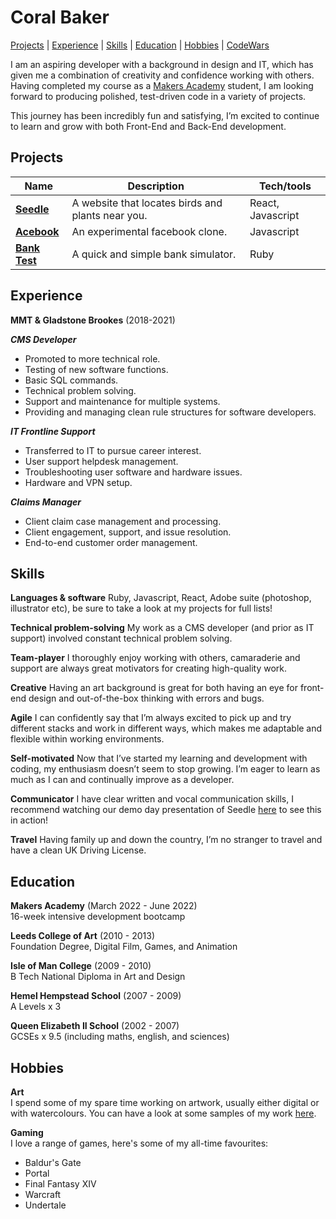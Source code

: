 Coral Baker
==================

[Projects](#projects) | [Experience](#experience) | [Skills](#skills)  | [Education](#education) | [Hobbies](#hobbies) | [CodeWars](https://www.codewars.com/users/Coral-Ann)

I am an aspiring developer with a background in design and IT, which has given me a combination of creativity and confidence working with others. Having completed my course as a [Makers Academy](https://makers.tech/about-us/) student, I am looking forward to producing polished, test-driven code in a variety of projects.

This journey has been incredibly fun and satisfying, I’m excited to continue to learn and grow with both Front-End and Back-End development.

Projects
-------

| Name                         | Description       | Tech/tools        |
| ---------------------------- | ----------------- | ----------------- |
| [**Seedle**](https://github.com/rupertpople/seedle) | A website that locates birds and plants near you. | React, Javascript |
| [**Acebook**](https://github.com/Conor-Developer/acebook-metaperverse)  | An experimental facebook clone. | Javascript |
| [**Bank Test**](https://github.com/Coral-Ann/bank-test) | A quick and simple bank simulator. | Ruby |

Experience
-------

**MMT & Gladstone Brookes** (2018-2021)

***CMS Developer***
- Promoted to more technical role.
- Testing of new software functions.
- Basic SQL commands.
- Technical problem solving.
- Support and maintenance for multiple systems. 
- Providing and managing clean rule structures for software developers.

***IT Frontline Support***
- Transferred to IT to pursue career interest.
- User support helpdesk management.
- Troubleshooting user software and hardware issues.
- Hardware and VPN setup.

***Claims Manager***
- Client claim case management and processing. 
- Client engagement, support, and issue resolution.
- End-to-end customer order management.

Skills
-------

**Languages & software**
Ruby, Javascript, React, Adobe suite (photoshop, illustrator etc), be sure to take a look at my projects for full lists!

**Technical problem-solving**
My work as a CMS developer (and prior as IT support) involved constant technical problem solving.

**Team-player**
I thoroughly enjoy working with others, camaraderie and support are always great motivators for creating high-quality work.

**Creative**
Having an art background is great for both having an eye for front-end design and out-of-the-box thinking with errors and bugs.

**Agile**
I can confidently say that I’m always excited to pick up and try different stacks and work in different ways, which makes me adaptable and flexible within working environments.

**Self-motivated**
Now that I’ve started my learning and development with coding, my enthusiasm doesn’t seem to stop growing. I’m eager to learn as much as I can and continually improve as a developer.

**Communicator**
I have clear written and vocal communication skills, I recommend watching our demo day presentation of Seedle [here](https://www.youtube.com/watch?v=MnX0ePaLG-I&t=863s) to see this in action!

**Travel**
Having family up and down the country, I’m no stranger to travel and have a clean UK Driving License.

Education
-------

**Makers Academy** (March 2022 - June 2022)  
16-week intensive development bootcamp

**Leeds College of Art** (2010 - 2013)  
Foundation Degree, Digital Film, Games, and Animation

**Isle of Man College** (2009 - 2010)  
B Tech National Diploma in Art and Design

**Hemel Hempstead School** (2007 - 2009)  
A Levels x 3

**Queen Elizabeth II School** (2002 - 2007)  
GCSEs x 9.5 (including maths, english, and sciences)

Hobbies
-------

**Art**  
I spend some of my spare time working on artwork, usually either digital or with watercolours.
You can have a look at some samples of my work [here](https://www.coralbakerart.com).

**Gaming**  
I love a range of games, here's some of my all-time favourites:
- Baldur's Gate
- Portal
- Final Fantasy XIV
- Warcraft
- Undertale
